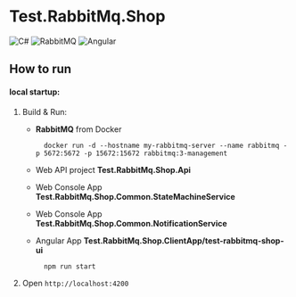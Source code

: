 # Test.RabbitMq.Shop

![C#](https://img.shields.io/badge/c%23-%23239120.svg?style=for-the-badge&logo=c-sharp&logoColor=white)
![RabbitMQ](https://img.shields.io/badge/Rabbitmq-FF6600?style=for-the-badge&logo=rabbitmq&logoColor=white)
![Angular](https://img.shields.io/badge/angular-%23DD0031.svg?style=for-the-badge&logo=angular&logoColor=white)

<h2>How to run</h2>

<h4>local startup:</h4>

1. Build & Run:
   - **RabbitMQ** from Docker
     
     ```
       docker run -d --hostname my-rabbitmq-server --name rabbitmq -p 5672:5672 -p 15672:15672 rabbitmq:3-management
     ```
   
   - Web API project **Test.RabbitMq.Shop.Api**
   - Web Console App **Test.RabbitMq.Shop.Common.StateMachineService**
   - Web Console App **Test.RabbitMq.Shop.Common.NotificationService**
   - Angular App **Test.RabbitMq.Shop.ClientApp/test-rabbitmq-shop-ui**
     ```
       npm run start
     ```
2. Open `http://localhost:4200`
